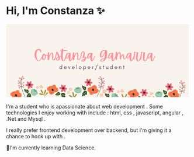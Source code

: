 # Hi, I'm Constanza ✨


<!--
**constanzagamarra/constanzagamarra** is a ✨ _special_ ✨ repository because its `README.md` (this file) appears on your GitHub profile.

Here are some ideas to get you started:

- 🔭 I’m currently working on ...
- 🌱 I’m currently learning ...
- 👯 I’m looking to collaborate on ...
- 🤔 I’m looking for help with ...
- 💬 Ask me about ...
- 📫 How to reach me: ...
- 😄 Pronouns: ...
- ⚡ Fun fact: ...
-->

<img src="https://raw.githubusercontent.com/constanzagamarra/constanzagamarra/master/banner.png" >

I'm a student who is apassionate about web development . Some technologies I enjoy working with include : html, css , javascript, angular , .Net and Mysql .


I really prefer frontend development over backend, but I'm giving it a chance to hook up with .

🌱I'm currently learning Data Science. 
